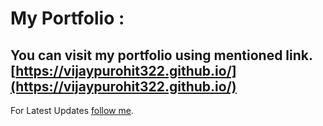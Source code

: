 # My Portfolio : 
You can visit my portfolio using mentioned link.
<br>
[https://vijaypurohit322.github.io/](https://vijaypurohit322.github.io/)
-------------

 For Latest Updates [follow me](https://github.com/vijaypurohit322). 
